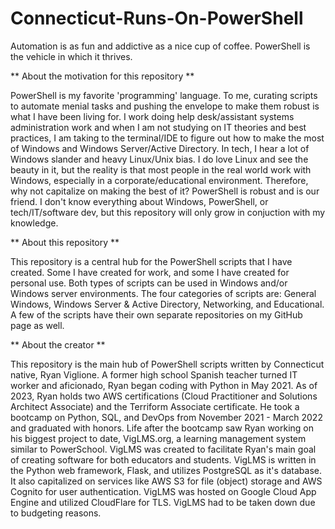 # Connecticut-Runs-On-PowerShell
Automation is as fun and addictive as a nice cup of coffee. PowerShell is the vehicle in which it thrives.

** About the motivation for this repository **

PowerShell is my favorite 'programming' language. To me, curating scripts to automate menial tasks and pushing the envelope to make them robust is what I have been living for.
I work doing help desk/assistant systems administration work and when I am not studying on IT theories and best practices, I am taking to the terminal/IDE to figure out how to make the most of Windows and Windows Server/Active Directory. In tech, I hear a lot of Windows slander and heavy Linux/Unix bias. I do love Linux and see the beauty in it, but the reality is that most people in the real world work with Windows, especially in a corporate/educational environment. Therefore, why not capitalize on making the best of it? PowerShell is robust and is our friend. I don't know everything about Windows, PowerShell, or tech/IT/software dev, but this repository will only grow in conjuction with my knowledge. 

** About this repository **

This repository is a central hub for the PowerShell scripts that I have created. Some I have created for work, and some I have created for personal use. Both types of scripts can be used in Windows and/or Windows server environments. The four categories of scripts are: General Windows, Windows Server & Active Directory, Networking, and Educational. A few of the scripts have their own separate repositories on my GitHub page as well.  

** About the creator **

This repository is the main hub of PowerShell scripts written by Connecticut native, Ryan Viglione. A former high school Spanish teacher turned IT worker and aficionado,
Ryan began coding with Python in May 2021. As of 2023, Ryan holds two AWS certifications (Cloud Practitioner and Solutions Architect Associate) and the Terriform Associate certificate. He took a bootcamp on Python, SQL, and DevOps from November 2021 - March 2022 and graduated with honors. Life after the bootcamp saw Ryan working on his biggest project to date, VigLMS.org, a learning management system similar to PowerSchool. VigLMS was created to facilitate Ryan's main goal of creating software for both educators and students. VigLMS is written in the Python web framework, Flask, and utilizes PostgreSQL as it's database. It also capitalized on services like AWS S3 for file (object) storage and AWS Cognito for user authentication. VigLMS was hosted on Google Cloud App Engine and utilized CloudFlare for TLS. VigLMS had to be taken down due to budgeting reasons. 
